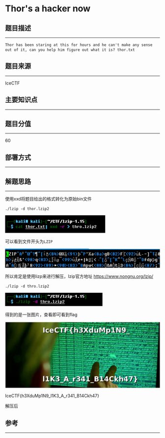 # Thor's a hacker now

## 题目描述
---
```
Thor has been staring at this for hours and he can't make any sense out of it, can you help him figure out what it is? thor.txt
```

## 题目来源
---
IceCTF

## 主要知识点
---


## 题目分值
---
60

## 部署方式
---


## 解题思路
---

使用xxd将题目给出的格式转化为原始bin文件

```
./lzip -d thor.lzip2
```

![](images/ctf-2021-06-07-09-57-47.png)

可以看到文件开头为`LZIP`

![](images/ctf-2021-06-07-09-59-00.png)

所以肯定是使用lizp来进行解压，lzip官方地址 https://www.nongnu.org/lzip/

```
./lzip -d thro.lzip2
```

![](images/ctf-2021-06-07-10-00-29.png)

得到的是一张图片，查看即可看到flag

![](images/ctf-2021-06-07-10-07-26.png)

IceCTF{h3XduMp1N9_l1K3_A_r341_B14Ckh47}


解压后
## 参考
---
